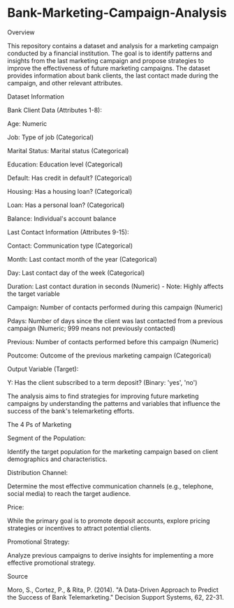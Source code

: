 # Bank-Marketing-Campaign-Analysis

Overview

This repository contains a dataset and analysis for a marketing campaign conducted by a financial institution. The goal is to identify patterns and insights from the last marketing campaign and propose strategies to improve the effectiveness of future marketing campaigns. The dataset provides information about bank clients, the last contact made during the campaign, and other relevant attributes.

Dataset Information

Bank Client Data (Attributes 1-8):

Age: Numeric

Job: Type of job (Categorical)

Marital Status: Marital status (Categorical)

Education: Education level (Categorical)

Default: Has credit in default? (Categorical)

Housing: Has a housing loan? (Categorical)

Loan: Has a personal loan? (Categorical)

Balance: Individual's account balance

Last Contact Information (Attributes 9-15):

Contact: Communication type (Categorical)

Month: Last contact month of the year (Categorical)

Day: Last contact day of the week (Categorical)

Duration: Last contact duration in seconds (Numeric) - Note: Highly affects the target variable

Campaign: Number of contacts performed during this campaign (Numeric)

Pdays: Number of days since the client was last contacted from a previous campaign (Numeric; 999 means not previously contacted)

Previous: Number of contacts performed before this campaign (Numeric)

Poutcome: Outcome of the previous marketing campaign (Categorical)

Output Variable (Target):

Y: Has the client subscribed to a term deposit? (Binary: 'yes', 'no')

The analysis aims to find strategies for improving future marketing campaigns by understanding the patterns and variables that influence the success of the bank's telemarketing efforts.

The 4 Ps of Marketing

Segment of the Population:

Identify the target population for the marketing campaign based on client demographics and characteristics.

Distribution Channel:

Determine the most effective communication channels (e.g., telephone, social media) to reach the target audience.

Price:

While the primary goal is to promote deposit accounts, explore pricing strategies or incentives to attract potential clients.

Promotional Strategy:

Analyze previous campaigns to derive insights for implementing a more effective promotional strategy.

Source

Moro, S., Cortez, P., & Rita, P. (2014). "A Data-Driven Approach to Predict the Success of Bank Telemarketing." Decision Support Systems, 62, 22-31.
